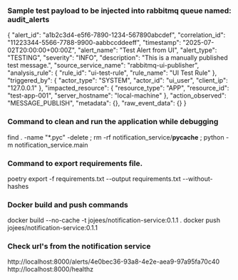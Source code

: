 ### Sample test payload to be injected into rabbitmq queue named: audit_alerts
{
  "alert_id": "a1b2c3d4-e5f6-7890-1234-567890abcdef",
  "correlation_id": "11223344-5566-7788-9900-aabbccddeeff",
  "timestamp": "2025-07-02T20:00:00+00:00Z",
  "alert_name": "Test Alert from UI",
  "alert_type": "TESTING",
  "severity": "INFO",
  "description": "This is a manually published test message.",
  "source_service_name": "rabbitmq-ui-publisher",
  "analysis_rule": {
    "rule_id": "ui-test-rule",
    "rule_name": "UI Test Rule"
  },
  "triggered_by": {
    "actor_type": "SYSTEM",
    "actor_id": "ui_user",
    "client_ip": "127.0.0.1"
  },
  "impacted_resource": {
    "resource_type": "APP",
    "resource_id": "test-app-001",
    "server_hostname": "local-machine"
  },
  "action_observed": "MESSAGE_PUBLISH",
  "metadata": {},
  "raw_event_data": {}
}

### Command to clean and run the application while debugging
find . -name "*.pyc" -delete ; rm -rf notification_service/__pycache__ ; python -m notification_service.main

### Command to export requirements file.
poetry export -f requirements.txt --output requirements.txt --without-hashes

### Docker build and push commands
docker build --no-cache -t jojees/notification-service:0.1.1 .
docker push jojees/notification-service:0.1.1

### Check url's from the notification service
http://localhost:8000/alerts/4e0bec36-93a8-4e2e-aea9-97a95fa70c40
http://localhost:8000/healthz